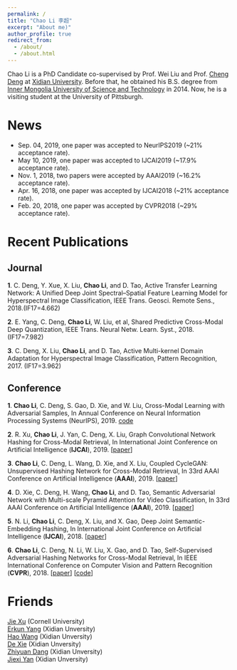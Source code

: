 ```yaml
---
permalink: /
title: "Chao Li 李超"
excerpt: "About me)"
author_profile: true
redirect_from: 
  - /about/
  - /about.html
---
```


Chao Li is a PhD Candidate co-supervised by Prof. Wei Liu and Prof. [Cheng Deng](http://see.xidian.edu.cn/faculty/chdeng/) at [Xidian University](http://www.xidian.edu.cn/). Before that, he obtained his B.S. degree from [Inner Mongolia University of Science and Technology](http://www.imust.cn/) in 2014. Now, he is a visiting student at the University of Pittsburgh.  


News
======
* Sep. 04, 2019, one paper was accepted to NeurIPS2019 (~21% acceptance rate).  
* May 10, 2019, one paper was accepted to IJCAI2019 (~17.9% acceptance rate).  
* Nov. 1, 2018, two papers were accepted by AAAI2019 (~16.2% acceptance rate).  
* Apr. 16, 2018, one paper was accepted by IJCAI2018 (~21% acceptance rate).  
* Feb. 20, 2018, one paper was accepted by CVPR2018 (~29% acceptance rate).   


Recent Publications
======

Journal
------
__1__. C. Deng, Y. Xue, X. Liu, __Chao Li__, and D. Tao, Active Transfer Learning Network: A Unified Deep Joint Spectral–Spatial Feature Learning Model for Hyperspectral Image Classification, IEEE Trans. Geosci. Remote Sens., 2018.(IF17=4.662)  


__2__. E. Yang, C. Deng, __Chao Li__, W. Liu, et al, Shared Predictive Cross-Modal Deep Quantization, IEEE Trans. Neural Netw. Learn. Syst., 2018. (IF17=7.982)  


__3__. C. Deng, X. Liu, __Chao Li__, and D. Tao, Active Multi-kernel Domain Adaptation for Hyperspectral Image Classification, Pattern Recognition, 2017. (IF17=3.962)  

Conference
------
__1__. __Chao Li__, C. Deng, S. Gao, D. Xie, and W. Liu, Cross-Modal Learning with Adversarial Samples, In Annual Conference on Neural Information Processing Systems (NeurIPS), 2019. [code]()  


__2__. R. Xu, __Chao Li__, J. Yan, C. Deng, X. Liu, Graph Convolutional Network Hashing for Cross-Modal Retrieval, In International Joint Conference on Artificial Intelligence (__IJCAI__), 2019. [[paper](https://www.ijcai.org/proceedings/2019/0138.pdf)]


__3__. __Chao Li__, C. Deng, L. Wang, D. Xie, and X. Liu, Coupled CycleGAN: Unsupervised Hashing Network for Cross-Modal Retrieval, In 33rd AAAI Conference on Artificial Intelligence (__AAAI__), 2019. [[paper](https://arxiv.org/pdf/1903.02149.pdf)]


__4__. D. Xie, C. Deng, H. Wang, __Chao Li__, and D. Tao, Semantic Adversarial Network with Multi-scale Pyramid Attention for Video Classification, In 33rd AAAI Conference on Artificial Intelligence (__AAAI__), 2019. [[paper](https://arxiv.org/pdf/1903.02155.pdf)]  


__5__. N. Li, __Chao Li__, C. Deng, X. Liu, and X. Gao, Deep Joint Semantic-Embedding Hashing, In International Joint Conference on Artificial Intelligence (__IJCAI__), 2018. [[paper](https://www.ijcai.org/proceedings/2018/0332.pdf)]


__6__. __Chao Li__, C. Deng, N. Li, W. Liu, X. Gao, and D. Tao, Self-Supervised Adversarial Hashing Networks for Cross-Modal Retrieval, In IEEE International Conference on Computer Vision and Pattern Recognition (__CVPR__), 2018. [[paper](http://openaccess.thecvf.com/content_cvpr_2018/papers/Li_Self-Supervised_Adversarial_Hashing_CVPR_2018_paper.pdf)] [[code](https://github.com/ChaoLi1991/ChaoLi1991.github.io/tree/master/files/SSAH)]

Friends
======
[Jie Xu](https://jxu1991.github.io/) (Cornell University)  
[Erkun Yang](https://yangerkun.github.io/) (Xidian Unversity)  
[Hao Wang](https://haowang1992.github.io/) (Xidian Unversity)  
[De Xie](https://shadowxiede.github.io/) (Xidian Unversity)  
[Zhiyuan Dang](https://zhiyuandang.github.io/) (Xidian Unversity)  
[Jiexi Yan](https://JiexiYan.github.io) (Xidian Unversity)  
